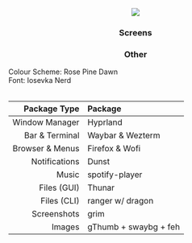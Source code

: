 <p align = "center"><img src=https://github.com/MujtabaAsim/dots/assets/62666332/9528768c-a4b6-4b5e-8b30-997e61a1dfbc></p>

### <p align = "center"> Screens </p>

### <p align = "center"> Other </p>
Colour Scheme: Rose Pine Dawn<br>
Font: Iosevka Nerd<br><br>


|Package Type       | Package                 |
|------------------:|:------------------------|
| Window Manager    | Hyprland                |
| Bar & Terminal    | Waybar & Wezterm        |
| Browser & Menus   | Firefox & Wofi          |
| Notifications     | Dunst                   |
| Music             | spotify-player          |
| Files (GUI)       | Thunar                  |
| Files (CLI)       | ranger w/ dragon        |
| Screenshots       | grim                    |
| Images            | gThumb + swaybg + feh   |

